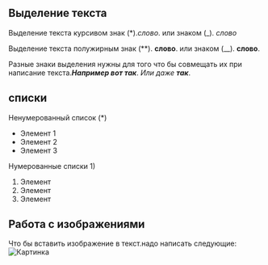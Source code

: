 ## Выделение текста 

Выделение текста курсивом знак (*).*слово*. или знаком (_). _слово_

Выделение текста полужирным знак (**). **слово**. или знаком (__). __слово__.

Разные знаки выделения нужны для того что бы совмещать их при написание текста.__*Например вот так*__. *Или даже __так__*.

## списки 
Ненумерованный список (*)
* Элемент 1 
* Элемент 2 
* Элемент 3 

Нумерованные списки 1)
1) Элемент 
2) Элемент 
3) Элемент 

## Работа с изображениями 

Что бы вставить изображение в текст.надо написать следующие:
![Картинка](_509028_1920x1080.jpg)